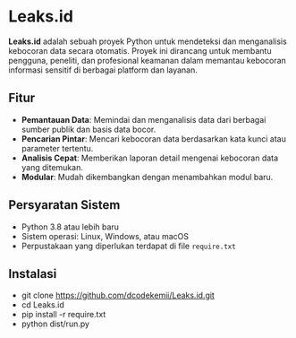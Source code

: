 # Leaks.id  

**Leaks.id** adalah sebuah proyek Python untuk mendeteksi dan menganalisis kebocoran data secara otomatis. Proyek ini dirancang untuk membantu pengguna, peneliti, dan profesional keamanan dalam memantau kebocoran informasi sensitif di berbagai platform dan layanan.

## Fitur  
- **Pemantauan Data**: Memindai dan menganalisis data dari berbagai sumber publik dan basis data bocor.  
- **Pencarian Pintar**: Mencari kebocoran data berdasarkan kata kunci atau parameter tertentu.  
- **Analisis Cepat**: Memberikan laporan detail mengenai kebocoran data yang ditemukan.  
- **Modular**: Mudah dikembangkan dengan menambahkan modul baru.  

## Persyaratan Sistem  
- Python 3.8 atau lebih baru  
- Sistem operasi: Linux, Windows, atau macOS  
- Perpustakaan yang diperlukan terdapat di file `require.txt`

## Instalasi  
- git clone https://github.com/dcodekemii/Leaks.id.git  
- cd Leaks.id
- pip install -r require.txt
- python dist/run.py